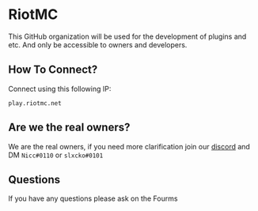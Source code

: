 # RiotMC

This GitHub organization will be used for the development of plugins and etc. And only be accessible to owners and developers.

## How To Connect?

Connect using this following IP:

```
play.riotmc.net
```

## Are we the real owners?

We are the real owners, if you need more clarification join our [discord](htps://discord.gg/riotmc) and DM ``Nicc#0110`` or ``slxcko#0101``

## Questions

If you have any questions please ask on the Fourms 
